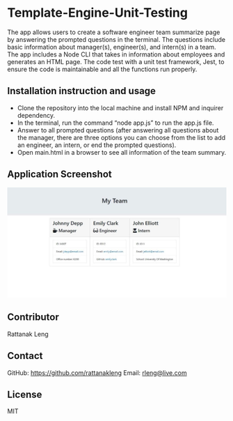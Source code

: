 # Template-Engine-Unit-Testing
The app allows users to create a software engineer team summarize page by answering the prompted questions in the terminal. The questions include basic information about manager(s), engineer(s), and intern(s) in a team. The app includes a Node CLI that takes in information about employees and generates an HTML page. The code test with a unit test framework, Jest, to ensure the code is maintainable and all the functions run properly.

## Installation instruction and usage
-	Clone the repository into the local machine and install NPM and inquirer dependency.
-	In the terminal, run the command “node app.js” to run the app.js file.
-	Answer to all prompted questions (after answering all questions about the manager, there are three options you can choose from the list to add an engineer, an intern, or end the prompted questions).
-	Open main.html in a browser to see all information of the team summary.

## Application Screenshot
![Employee Summary](./Assets/app_screenshot.JPG)


## Contributor
Rattanak Leng

## Contact
GitHub: https://github.com/rattanakleng 
Email: rleng@live.com

## License
MIT

